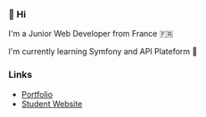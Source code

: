 ### 👋 Hi

I'm a Junior Web Developer from France 🇫🇷 

I'm currently learning Symfony and API Plateform 🚀  

### Links
*  [Portfolio](https://liam-boudraa.fr) 
*  [Student Website](http://193.168.146.106/) 
